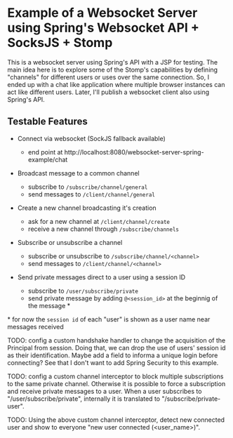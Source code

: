 # Example of a Websocket Server using Spring's Websocket API + SocksJS + Stomp
This is a websocket server using Spring's API with a JSP for testing.
The main idea here is to explore some of the Stomp's capabilities by defining "channels" for different users or uses over the same connection.
So, I ended up with a chat like application where multiple browser instances can act like different users.
Later, I'll publish a websocket client also using Spring's API.

## Testable Features
- Connect via websocket (SockJS fallback available)
    * end point at http://localhost:8080/websocket-server-spring-example/chat
    
- Broadcast message to a common channel
   * subscribe to `/subscribe/channel/general`
   * send messages to `/client/channel/general`
    
- Create a new channel broadcasting it's creation
   * ask for a new channel at `/client/channel/create`
   * receive a new channel through `/subscribe/channels`
    
- Subscribe or unsubscribe a channel
   * subscribe or unsubscribe to `/subscribe/channel/<channel>`
   * send messages to `/client/channel/<channel>`
    
- Send private messages direct to a user using a session ID
   * subscribe to `/user/subscribe/private`
   * send private message by adding `@<session_id>` at the beginnig of the message *

\* for now the `session id` of each "user" is shown as a user name near messages received

TODO: config a custom handshake handler to change the acquisition of the Principal from session.
Doing that, we can drop the use of users' session id as their identification.
Maybe add a field to informa a unique login before connecting?
See that I don't want to add Spring Security to this example.

TODO: config a custom channel interceptor to block multiple subscriptions to the same private channel.
Otherwise it is possible to force a subscription and receive private messages to a user.
When a user subscribes to "/user/subscribe/private", internally it is translated to "/subscribe/private-user<session-id>".

TODO: Using the above custom channel interceptor, detect new connected user and show to everyone "new user connected (<user_name>)".